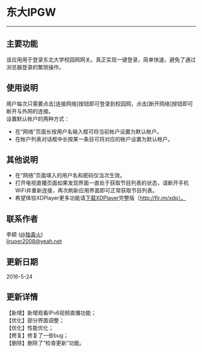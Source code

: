 # 东大IPGW


---

## 主要功能 ##
该应用用于登录东北大学校园网网关。真正实现一键登录，简单快速，避免了通过浏览器登录的繁琐操作。
## 使用说明 ##
用户每次只需要点击[连接网络]按钮即可登录到校园网，点击[断开网络]按钮即可断开与外网的连接。  
设置默认帐户的两种方式：

 - 在“网络”页面长按用户名输入框可将当前帐户设置为默认帐户。
 - 在帐户列表对话框中长按某一条目可将对应的帐户设置为默认帐户。

其他说明
----

 - 在“网络”页面填入的用户名和密码仅当次生效。
 - 打开电视直播页面如果发现界面一直处于获取节目列表的状态，请断开手机WiFi并重新连接，再次刷新应用界面即可正常获取节目列表。
 - 希望体验XDPlayer更多功能请[下载XDPlayer][1]完整版（http://fir.im/xdp）。
 
联系作者
----
李颖 ([@独毒火][2])  
liruoer2008@yeah.net

更新日期
----
2016-5-24

更新详情
----
【新增】新增观看IPv6视频直播功能；  
【优化】部分界面调整；  
【优化】性能优化；  
【修复】修复了一些bug；  
【删除】删除了“检查更新”功能。  

  [1]: http://fir.im/xdp
  [2]: http://weibo.com/neuliying
